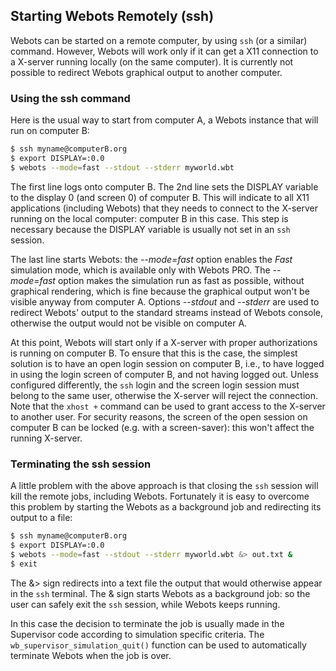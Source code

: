 ## Starting Webots Remotely (ssh)

Webots can be started on a remote computer, by using `ssh` (or a similar)
command. However, Webots will work only if it can get a X11 connection to a
X-server running locally (on the same computer). It is currently not possible to
redirect Webots graphical output to another computer.

### Using the ssh command

Here is the usual way to start from computer A, a Webots instance that will run
on computer B:

```sh
$ ssh myname@computerB.org
$ export DISPLAY=:0.0
$ webots --mode=fast --stdout --stderr myworld.wbt
```

The first line logs onto computer B. The 2nd line sets the DISPLAY variable to
the display 0 (and screen 0) of computer B. This will indicate to all X11
applications (including Webots) that they needs to connect to the X-server
running on the local computer: computer B in this case. This step is necessary
because the DISPLAY variable is usually not set in an `ssh` session.

The last line starts Webots: the *--mode=fast* option enables the *Fast*
simulation mode, which is available only with Webots PRO. The *--mode=fast*
option makes the simulation run as fast as possible, without graphical
rendering, which is fine because the graphical output won't be visible anyway
from computer A. Options *--stdout* and *--stderr* are used to redirect Webots'
output to the standard streams instead of Webots console, otherwise the output
would not be visible on computer A.

At this point, Webots will start only if a X-server with proper authorizations
is running on computer B. To ensure that this is the case, the simplest solution
is to have an open login session on computer B, i.e., to have logged in using
the login screen of computer B, and not having logged out. Unless configured
differently, the `ssh` login and the screen login session must belong to the
same user, otherwise the X-server will reject the connection. Note that the
`xhost +` command can be used to grant access to the X-server to another user.
For security reasons, the screen of the open session on computer B can be locked
(e.g. with a screen-saver): this won't affect the running X-server.

### Terminating the ssh session

A little problem with the above approach is that closing the `ssh` session will
kill the remote jobs, including Webots. Fortunately it is easy to overcome this
problem by starting the Webots as a background job and redirecting its output to
a file:

```sh
$ ssh myname@computerB.org
$ export DISPLAY=:0.0
$ webots --mode=fast --stdout --stderr myworld.wbt &> out.txt &
$ exit
```

The &> sign redirects into a text file the output that would otherwise appear in
the `ssh` terminal. The & sign starts Webots as a background job: so the user
can safely exit the `ssh` session, while Webots keeps running.

In this case the decision to terminate the job is usually made in the Supervisor
code according to simulation specific criteria. The
`wb_supervisor_simulation_quit()` function can be used to automatically
terminate Webots when the job is over.
